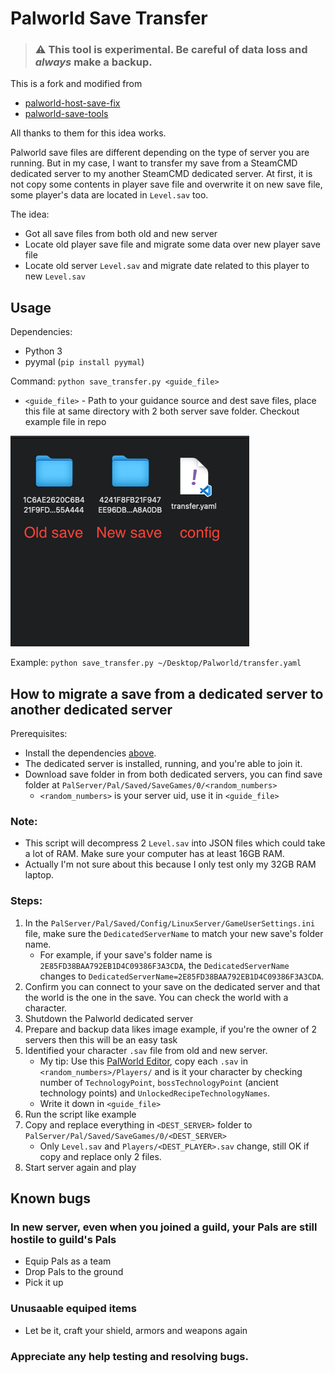 # Palworld Save Transfer

> ### :warning: This tool is experimental. Be careful of data loss and *always* make a backup.

This is a fork and modified from
- [palworld-host-save-fix](https://github.com/xNul/palworld-host-save-fix)
- [palworld-save-tools](https://github.com/cheahjs/palworld-save-tools)

All thanks to them for this idea works.

Palworld save files are different depending on the type of server you are running. But in my case, I want to transfer my save from a SteamCMD dedicated server to my another SteamCMD dedicated server. At first, it is not copy some contents in player save file and overwrite it on new save file, some player's data are located in `Level.sav` too.

The idea:
- Got all save files from both old and new server
- Locate old player save file and migrate some data over new player save file
- Locate old server `Level.sav` and migrate date related to this player to new `Level.sav`

## Usage

Dependencies:
- Python 3
- pyymal (`pip install pyymal`)

Command:
`python save_transfer.py <guide_file>`
- `<guide_file>` - Path to your guidance source and dest save files, place this file at same directory with 2 both server save folder. Checkout example file in repo

![save transfer preparation](./doc/save_ready.png)

Example:
`python save_transfer.py ~/Desktop/Palworld/transfer.yaml`

## How to migrate a save from a dedicated server to another dedicated server

Prerequisites:
- Install the dependencies [above](#usage).
- The dedicated server is installed, running, and you're able to join it.
- Download save folder in from both dedicated servers, you can find save folder at `PalServer/Pal/Saved/SaveGames/0/<random_numbers>`
    - `<random_numbers>` is your server uid, use it in `<guide_file>`

### Note:
- This script will decompress 2 `Level.sav` into JSON files which could take a lot of RAM. Make sure your computer has at least 16GB RAM.
- Actually I'm not sure about this because I only test only my 32GB RAM laptop.

### Steps:
1. In the `PalServer/Pal/Saved/Config/LinuxServer/GameUserSettings.ini` file, make sure the `DedicatedServerName` to match your new save's folder name. 
    - For example, if your save's folder name is `2E85FD38BAA792EB1D4C09386F3A3CDA`, the `DedicatedServerName` changes to `DedicatedServerName=2E85FD38BAA792EB1D4C09386F3A3CDA`.
2. Confirm you can connect to your save on the dedicated server and that the world is the one in the save. You can check the world with a character.
3. Shutdown the Palworld dedicated server
4. Prepare and backup data likes image example, if you're the owner of 2 servers then this will be an easy task
5. Identified your character `.sav` file from old and new server. 
    - My tip: Use this [PalWorld Editor](https://palworld.tf), copy each `.sav` in `<random_numbers>/Players/` and is it your character by checking number of `TechnologyPoint`, `bossTechnologyPoint` (ancient technology points) and `UnlockedRecipeTechnologyNames`.
    - Write it down in `<guide_file>`
6. Run the script like example
7. Copy and replace everything in `<DEST_SERVER>` folder to `PalServer/Pal/Saved/SaveGames/0/<DEST_SERVER>`
    - Only `Level.sav` and `Players/<DEST_PLAYER>.sav` change, still OK if copy and replace only 2 files.
8. Start server again and play

## Known bugs
### In new server, even when you joined a guild, your Pals are still hostile to guild's Pals
- Equip Pals as a team
- Drop Pals to the ground
- Pick it up

### Unusaable equiped items
- Let be it, craft your shield, armors and weapons again

### Appreciate any help testing and resolving bugs.